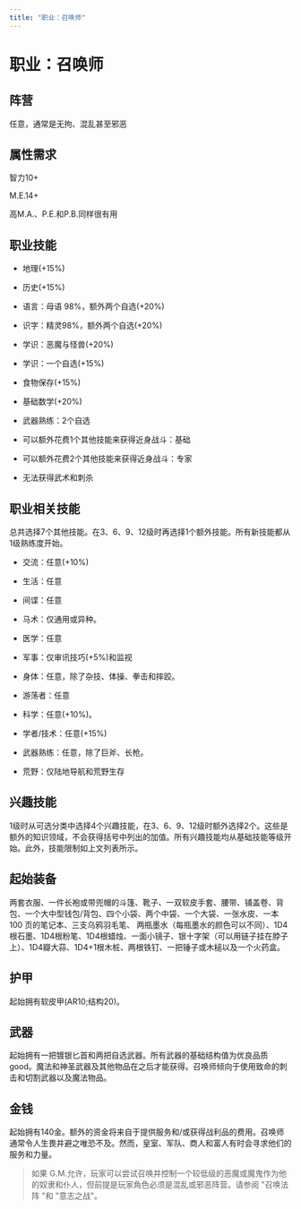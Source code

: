 ```yaml
---
title: "职业：召唤师"
---
```

# 职业：召唤师

## 阵营

任意，通常是无拘、混乱甚至邪恶

## 属性需求

智力10+

M.E.14+

高M.A.、P.E.和P.B.同样很有用

## 职业技能

- 地理(+15%)

- 历史(+15%)

- 语言：母语 98%，额外两个自选(+20%)

- 识字：精灵98%，额外两个自选(+20%)

- 学识：恶魔与怪兽(+20%)

- 学识：一个自选(+15%)

- 食物保存(+15%)

- 基础数学(+20%)

- 武器熟练：2个自选

- 可以额外花费1个其他技能来获得近身战斗：基础

- 可以额外花费2个其他技能来获得近身战斗：专家

- 无法获得武术和刺杀

## 职业相关技能

总共选择7个其他技能。在3、6、9、12级时再选择1个额外技能。所有新技能都从1级熟练度开始。

- 交流：任意(+10%)

- 生活：任意

- 间谍：任意

- 马术：仅通用或异种。

- 医学：任意

- 军事：仅审讯技巧(+5%)和监视

- 身体：任意，除了杂技、体操、拳击和摔跤。

- 游荡者：任意

- 科学：任意(+10%)。

- 学者/技术：任意(+15%)

- 武器熟练：任意，除了巨斧、长枪。

- 荒野：仅陆地导航和荒野生存


## 兴趣技能

1级时从可选分类中选择4个兴趣技能，在3、6、9、12级时额外选择2个。这些是额外的知识领域，不会获得括号中列出的加值。所有兴趣技能均从基础技能等级开始。此外，技能限制如上文列表所示。

## 起始装备

两套衣服、一件长袍或带兜帽的斗篷、靴子、一双软皮手套、腰带、铺盖卷、背包、一个大中型钱包/背包、四个小袋、两个中袋、一个大袋、一张水皮、一本 100 页的笔记本、三支乌鸦羽毛笔、 两瓶墨水（每瓶墨水的颜色可以不同）、1D4根石墨、1D4根粉笔、1D4根蜡烛、一面小镜子、银十字架（可以用链子挂在脖子上）、1D4瓣大蒜、1D4+1根木桩、两根铁钉、一把锤子或木槌以及一个火药盒。

## 护甲

起始拥有软皮甲(AR10;结构20)。

## 武器

起始拥有一把镀银匕首和两把自选武器。所有武器的基础结构值为优良品质good。魔法和神圣武器及其他物品在之后才能获得。召唤师倾向于使用致命的刺击和切割武器以及魔法物品。

## 金钱

起始拥有140金。额外的资金将来自于提供服务和/或获得战利品的费用。召唤师通常令人生畏并避之唯恐不及。然而，皇室、军队、商人和富人有时会寻求他们的服务和力量。

> 如果 G.M.允许，玩家可以尝试召唤并控制一个较低级的恶魔或魔鬼作为他的奴隶和仆人，但前提是玩家角色必须是混乱或邪恶阵营。请参阅 "召唤法阵 "和 "意志之战"。